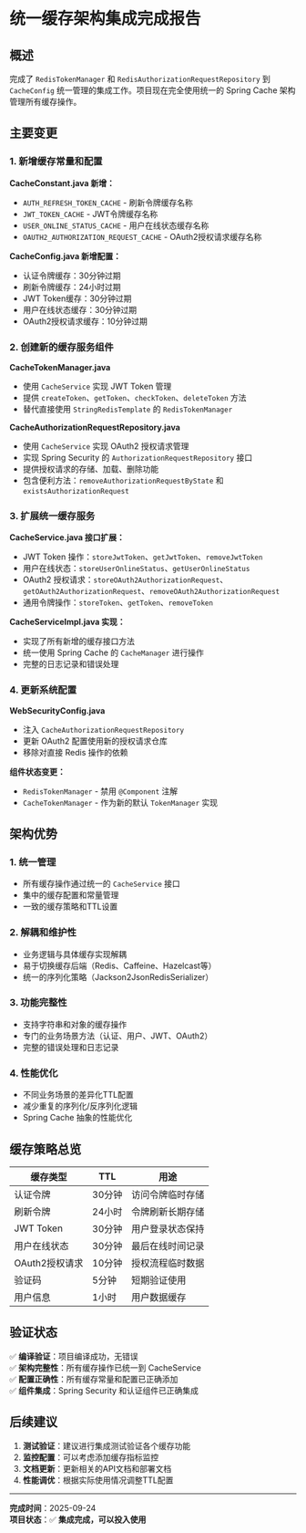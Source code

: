 # 统一缓存架构集成完成报告

## 概述

完成了 `RedisTokenManager` 和 `RedisAuthorizationRequestRepository` 到 `CacheConfig` 统一管理的集成工作。项目现在完全使用统一的 Spring Cache 架构管理所有缓存操作。

## 主要变更

### 1. 新增缓存常量和配置

**CacheConstant.java 新增：**
- `AUTH_REFRESH_TOKEN_CACHE` - 刷新令牌缓存名称
- `JWT_TOKEN_CACHE` - JWT令牌缓存名称
- `USER_ONLINE_STATUS_CACHE` - 用户在线状态缓存名称
- `OAUTH2_AUTHORIZATION_REQUEST_CACHE` - OAuth2授权请求缓存名称

**CacheConfig.java 新增配置：**
- 认证令牌缓存：30分钟过期
- 刷新令牌缓存：24小时过期
- JWT Token缓存：30分钟过期
- 用户在线状态缓存：30分钟过期
- OAuth2授权请求缓存：10分钟过期

### 2. 创建新的缓存服务组件

**CacheTokenManager.java**
- 使用 `CacheService` 实现 JWT Token 管理
- 提供 `createToken`、`getToken`、`checkToken`、`deleteToken` 方法
- 替代直接使用 `StringRedisTemplate` 的 `RedisTokenManager`

**CacheAuthorizationRequestRepository.java**
- 使用 `CacheService` 实现 OAuth2 授权请求管理
- 实现 Spring Security 的 `AuthorizationRequestRepository` 接口
- 提供授权请求的存储、加载、删除功能
- 包含便利方法：`removeAuthorizationRequestByState` 和 `existsAuthorizationRequest`

### 3. 扩展统一缓存服务

**CacheService.java 接口扩展：**
- JWT Token 操作：`storeJwtToken`、`getJwtToken`、`removeJwtToken`
- 用户在线状态：`storeUserOnlineStatus`、`getUserOnlineStatus`
- OAuth2 授权请求：`storeOAuth2AuthorizationRequest`、`getOAuth2AuthorizationRequest`、`removeOAuth2AuthorizationRequest`
- 通用令牌操作：`storeToken`、`getToken`、`removeToken`

**CacheServiceImpl.java 实现：**
- 实现了所有新增的缓存接口方法
- 统一使用 Spring Cache 的 `CacheManager` 进行操作
- 完整的日志记录和错误处理

### 4. 更新系统配置

**WebSecurityConfig.java**
- 注入 `CacheAuthorizationRequestRepository`
- 更新 OAuth2 配置使用新的授权请求仓库
- 移除对直接 Redis 操作的依赖

**组件状态变更：**
- `RedisTokenManager` - 禁用 `@Component` 注解
- `CacheTokenManager` - 作为新的默认 `TokenManager` 实现

## 架构优势

### 1. 统一管理
- 所有缓存操作通过统一的 `CacheService` 接口
- 集中的缓存配置和常量管理
- 一致的缓存策略和TTL设置

### 2. 解耦和维护性
- 业务逻辑与具体缓存实现解耦
- 易于切换缓存后端（Redis、Caffeine、Hazelcast等）
- 统一的序列化策略（Jackson2JsonRedisSerializer）

### 3. 功能完整性
- 支持字符串和对象的缓存操作
- 专门的业务场景方法（认证、用户、JWT、OAuth2）
- 完整的错误处理和日志记录

### 4. 性能优化
- 不同业务场景的差异化TTL配置
- 减少重复的序列化/反序列化逻辑
- Spring Cache 抽象的性能优化

## 缓存策略总览

| 缓存类型 | TTL | 用途 |
|---------|-----|------|
| 认证令牌 | 30分钟 | 访问令牌临时存储 |
| 刷新令牌 | 24小时 | 令牌刷新长期存储 |
| JWT Token | 30分钟 | 用户登录状态保持 |
| 用户在线状态 | 30分钟 | 最后在线时间记录 |
| OAuth2授权请求 | 10分钟 | 授权流程临时数据 |
| 验证码 | 5分钟 | 短期验证使用 |
| 用户信息 | 1小时 | 用户数据缓存 |

## 验证状态

✅ **编译验证**：项目编译成功，无错误  
✅ **架构完整性**：所有缓存操作已统一到 CacheService  
✅ **配置正确性**：所有缓存常量和配置已正确添加  
✅ **组件集成**：Spring Security 和认证组件已正确集成

## 后续建议

1. **测试验证**：建议进行集成测试验证各个缓存功能
2. **监控配置**：可以考虑添加缓存指标监控
3. **文档更新**：更新相关的API文档和部署文档
4. **性能调优**：根据实际使用情况调整TTL配置

---
**完成时间**：2025-09-24  
**项目状态**：✅ **集成完成，可以投入使用**